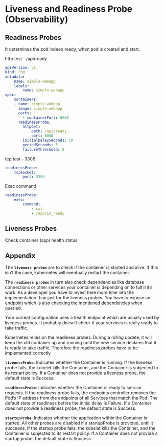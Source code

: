 # Liveness and Readiness Probe (Observability)

## Readiness Probes

It determines the pod indeed ready, when pod is created and start.

http test - /api/ready

```yaml
apiVersion: v1
kind: Pod
metadata:
    name: simple-webapp
    labels:
        name: simple-webapp
spec:
    containers:
    - name: simple-webapp
      image: simple-webapp
      ports:
        - containerPort: 8080
      readinessProbe:
        httpGet:
            path: /api/ready
            port: 8080
        initialDelaySeconds: 10
        periodSeconds: 5
        failureThreshold: 8
```

tcp test - 3306

```yaml
readinessProbe:
    tcpSocket:
        port: 3306
```

Exec command

```yaml
readinessProbe:
    exec:
        command:
            - cat
            - /app/is_ready
```

## Liveness Probes

Check container (app) health status

## Appendix

The **`liveness probes`** are to check if the container is started and alive. If this isn’t the case, kubernetes will eventually restart the container.

The **`readiness probes`** in turn also check dependencies like database connections or other services your container is depending on to fulfill it’s work. As a developer you have to invest here more time into the implementation than just for the liveness probes. You have to expose an endpoint which is also checking the mentioned dependencies when queried.

Your current configuration uses a health endpoint which are usually used by liveness probes. It probably doesn’t check if your services is really ready to take traffic.

Kubernetes relies on the readiness probes. During a rolling update, it will keep the old container up and running until the new service declares that it is ready to take traffic. Therefore the readiness probes have to be implemented correctly.

**`livenessProbe`**: Indicates whether the Container is running. If the liveness probe fails, the kubelet kills the Container, and the Container is subjected to its restart policy. If a Container does not provide a liveness probe, the default state is Success.

**`readinessProbe`**: Indicates whether the Container is ready to service requests. If the readiness probe fails, the endpoints controller removes the Pod’s IP address from the endpoints of all Services that match the Pod. The default state of readiness before the initial delay is Failure. If a Container does not provide a readiness probe, the default state is Success.

**`startupProbe`**: Indicates whether the application within the Container is started. All other probes are disabled if a startupProbe is provided, until it succeeds. If the startup probe fails, the kubelet kills the Container, and the Container is subjected to its restart policy. If a Container does not provide a startup probe, the default state is Success